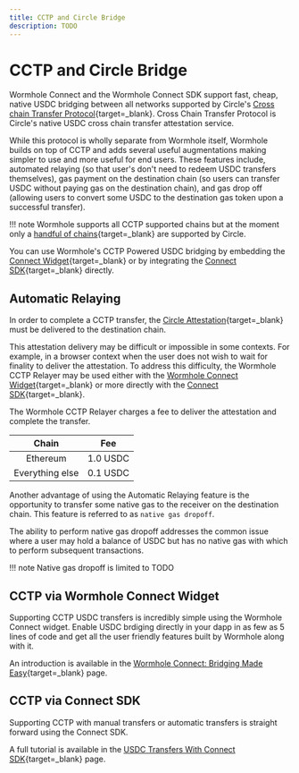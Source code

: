 ```yaml
---
title: CCTP and Circle Bridge
description: TODO
---
```


# CCTP and Circle Bridge

Wormhole Connect and the Wormhole Connect SDK support fast, cheap, native USDC bridging between all networks supported by Circle's [Cross chain Transfer Protocol](https://www.circle.com/en/cross-chain-transfer-protocol){target=\_blank}. Cross Chain Transfer Protocol is Circle's native USDC cross chain transfer attestation service.

While this protocol is wholly separate from Wormhole itself, Wormhole builds on top of CCTP and adds several useful augmentations making simpler to use and more useful for end users. These features include, automated relaying (so that user's don't need to redeem USDC transfers themselves), gas payment on the destination chain (so users can transfer USDC without paying gas on the destination chain), and gas drop off (allowing users to convert some USDC to the destination gas token upon a successful transfer).

!!! note
    Wormhole supports all CCTP supported chains but at the moment only a [handful of chains](https://developers.circle.com/stablecoins/docs/supported-domains){target=\_blank} are supported by Circle.

You can use Wormhole's CCTP Powered USDC bridging by embedding the [Connect Widget](#){target=\_blank} or by integrating the [Connect SDK](#){target=\_blank} directly.

## Automatic Relaying

In order to complete a CCTP transfer, the [Circle Attestation](https://developers.circle.com/stablecoins/reference/getattestation){target=\_blank} must be delivered to the destination chain.

This attestation delivery may be difficult or impossible in some contexts. For example, in a browser context when the user does not wish to wait for finality to deliver the attestation. To address this difficulty, the Wormhole CCTP Relayer may be used either with the [Wormhole Connect Widget](#){target=\_blank} or more directly with the [Connect SDK](#){target=\_blank}.

The Wormhole CCTP Relayer charges a fee to deliver the attestation and complete the transfer.

|      Chain      |       Fee       |
|:---------------:|:---------------:|
|  Ethereum       |     1.0 USDC    |
| Everything else |     0.1 USDC    |


Another advantage of using the Automatic Relaying feature is the opportunity to transfer some native gas to the receiver on the destination chain. This feature is referred to as `native gas dropoff`.

The ability to perform native gas dropoff addresses the common issue where a user may hold a balance of USDC but has no native gas with which to perform subsequent transactions.

!!! note
    Native gas dropoff is limited to TODO <!-- ?? -->

## CCTP via Wormhole Connect Widget

Supporting CCTP USDC transfers is incredibly simple using the Wormhole Connect widget. Enable USDC brdiging directly in your dapp in as few as 5 lines of code and get all the user friendly features built by Wormhole along with it.

An introduction is available in the [Wormhole Connect: Bridging Made Easy](#){target=\_blank} page.

## CCTP via Connect SDK

Supporting CCTP with manual transfers or automatic transfers is straight forward using the Connect SDK.

A full tutorial is available in the [USDC Transfers With Connect SDK](#){target=\_blank} page.